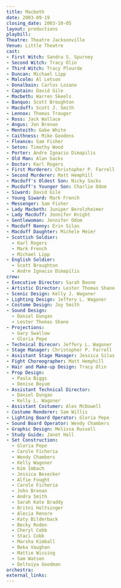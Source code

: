 ```yaml
---
title: Macbeth
date: 2003-09-19
closing_date: 2003-10-05
layout: productions
playbill:
Theatre: Theatre Jacksonville
Venue: Little Theatre
cast:
- First Witch: Sandra S. Spurney
- Second Witch: Tracy Olin
- Third Witch: Tracy Plourde
- Duncan: Michael Lipp
- Malcolm: Al Letson
- Donalbain: Carlos Lozano
- Captain: David Gile
- Macbeth: Warren Skeels
- Banquo: Scott Broughton
- Macduff: Scott J. Smith
- Lennox: Thomas Trauger
- Ross: Jack Wallace
- Angus: Jon Brenan
- Menteith: Gabe White
- Caithness: Mike Goodens
- Fleance: Sam Fisher
- Seton: Timothy Wood
- Porter: Andre Ignacio Dimapilis
- Old Man: Alan Sacks
- Doctor: Karl Rogers
- First Murderer: Christopher P. Farrell
- Second Murderer: Matt Hemphill
- Macduff's Oldest Son: Nicky Sacks
- Mucduff's Younger Son: Charlie Odom
- Siward: David Gile
- Young Siward: Mark French
- Messenger: Sam Fisher
- Lady Macbeth: Juniper Berolzheimer
- Lady Macduff: Jennifer Knight
- Gentlewoman: Jennifer Odom
- Macduff Nanny: Erin Silas
- Macduff Daughter: Michele Meier
- Scottish Soldier:
  - Karl Rogers
  - Mark French
  - Michael Lipp
- English Soldier:
  - Scott Broughton
  - Andre Ignacio Dimapilis
crew:
- Executive Director: Sarah Boone
- Artistic Director: Lester Thomas Shane
- Scenic Design: Kelly J. Wagoner
- Lighting Design: Jeffery L. Wagoner
- Costume Design: Joy Smith
- Sound Design:
  - Daniel Dungan
  - Lester Thomas Shane
- Projections:
  - Gary Swallow
  - Gloria Pepe
- Technical Direcor: Jeffery L. Wagoner
- Stage Manager: Christopher P. Farrell
- Assistant Stage Manager: Jessica Silas
- Fight Choreographer: Matt Hemphill
- Hair and Make-up Design: Tracy Olin
- Prop Design:
  - Paula Biggs
  - Denise Boyum
- Assistant Technical Director:
  - Daniel Dungan
  - Kelly L. Wagoner
- Assistant Costumer: Alex McDowell
- Costume Renderer: Sam Willis
- Lighting Board Operator: Gloria Pepe
- Sound Board Operator: Wendy Chambers
- Graphic Design: Melissa Russell
- Study Guide: Janet Hall
- Set Construction:
  - Gloria Pepe
  - Carole Ficheria
  - Wendy Chambers
  - Kelly Wagoner
  - Kim Imbach
  - Jessica Besecker
  - Alfie Fought
  - Carole Ficheria
  - John Brenan
  - Andra Smith
  - Sarah Kate Braddy
  - Britni Holtsinger
  - Alecia Renore
  - Katy Bilderback
  - Becky Roden
  - Cheryl Cobb
  - Staci Cobb
  - Marsha Kimball
  - Beka Vaughan
  - Mattie Wissing
  - Sam Watson
  - Deltoiya Goodman
orchestra:
external_links:
---
```

